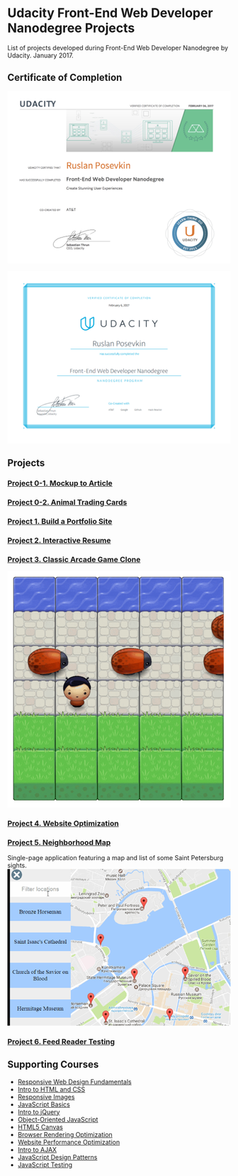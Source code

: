 # Udacity Front-End Web Developer Nanodegree Projects
List of projects developed during Front-End Web Developer Nanodegree by Udacity. January 2017.

## Certificate of Completion
![Certificate of Completion](https://github.com/rusposevkin/udacity-frontend/raw/master/img/certificate-1.png "Certificate of Completion")

![Certificate of Completion](https://github.com/rusposevkin/udacity-frontend/raw/master/img/certificate-2.png "Certificate of Completion")

## Projects
### [Project 0-1. Mockup to Article](https://github.com/RusPosevkin/udacity-frontend/tree/master/p1)
### [Project 0-2. Animal Trading Cards](https://github.com/RusPosevkin/udacity-frontend/tree/master/p2)
### [Project 1. Build a Portfolio Site](https://github.com/RusPosevkin/udacity-frontend/tree/master/p3)
### [Project 2. Interactive Resume](https://github.com/RusPosevkin/frontend-nanodegree-resume)
### [Project 3. Classic Arcade Game Clone](https://github.com/RusPosevkin/udacity-arcade-game)
![Classic Arcade Game Clone Project animation](https://raw.githubusercontent.com/RusPosevkin/udacity-arcade-game/master/images/demo.gif "Classic Arcade Game Clone Project animation")

### [Project 4. Website Optimization](https://github.com/RusPosevkin/udacity-performance-optimization)
### [Project 5. Neighborhood Map](https://github.com/RusPosevkin/udacity-neighborhood-map)
Single-page application featuring a map and list of some Saint Petersburg sights.
![Neighborhood Map Project animation](https://raw.githubusercontent.com/RusPosevkin/udacity-neighborhood-map/master/Demo.gif "Neighborhood Map Project animation")
### [Project 6. Feed Reader Testing](https://github.com/RusPosevkin/udacity-feedreader-testing)

## Supporting Courses
* [Responsive Web Design Fundamentals](https://www.udacity.com/course/responsive-web-design-fundamentals--ud893)
* [Intro to HTML and CSS](https://www.udacity.com/course/intro-to-html-and-css--ud304)
* [Responsive Images](https://www.udacity.com/course/responsive-images--ud882)
* [JavaScript Basics](https://www.udacity.com/course/javascript-basics--ud804)
* [Intro to jQuery](https://www.udacity.com/course/intro-to-jquery--ud245)
* [Object-Oriented JavaScript](https://www.udacity.com/course/object-oriented-javascript--ud015)
* [HTML5 Canvas](https://www.udacity.com/course/html5-canvas--ud292)
* [Browser Rendering Optimization](https://www.udacity.com/course/browser-rendering-optimization--ud860)
* [Website Performance Optimization](https://www.udacity.com/course/website-performance-optimization--ud884)
* [Intro to AJAX](https://www.udacity.com/course/intro-to-ajax--ud110)
* [JavaScript Design Patterns](https://www.udacity.com/course/javascript-design-patterns--ud989)
* [JavaScript Testing](https://www.udacity.com/course/javascript-testing--ud549)

